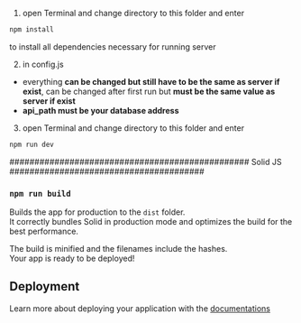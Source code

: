 1. open Terminal and change directory to this folder and enter
```bash
npm install
```
to install all dependencies necessary for running server
 
2. in config.js
 - everything <b>can be changed but still have to be the same as server if exist</b>, can be changed after first run but <b>must be the same value as server if exist</b>
 - <b>api_path must be your database address</b>

3. open Terminal and change directory to this folder and enter
```bash
npm run dev
```

################################################ Solid JS #######################################

### `npm run build`

Builds the app for production to the `dist` folder.<br>
It correctly bundles Solid in production mode and optimizes the build for the best performance.

The build is minified and the filenames include the hashes.<br>
Your app is ready to be deployed!

## Deployment

Learn more about deploying your application with the [documentations](https://vitejs.dev/guide/static-deploy.html)
